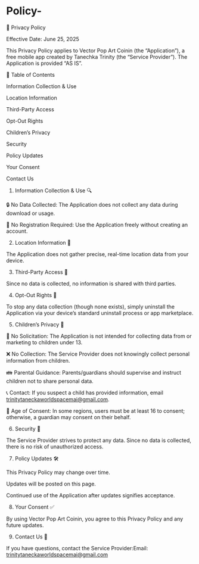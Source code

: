 # Policy-
📜 Privacy Policy

Effective Date: June 25, 2025

This Privacy Policy applies to Vector Pop Art Coinin (the “Application”), a free mobile app created by Tanechka Trinity (the “Service Provider”). The Application is provided “AS IS”.

📖 Table of Contents

Information Collection & Use

Location Information

Third-Party Access

Opt-Out Rights

Children’s Privacy

Security

Policy Updates

Your Consent

Contact Us

1. Information Collection & Use 🔍

🔒 No Data Collected: The Application does not collect any data during download or usage.

👥 No Registration Required: Use the Application freely without creating an account.

2. Location Information 📍

The Application does not gather precise, real-time location data from your device.

3. Third-Party Access 🤝

Since no data is collected, no information is shared with third parties.

4. Opt-Out Rights 🚫

To stop any data collection (though none exists), simply uninstall the Application via your device’s standard uninstall process or app marketplace.

5. Children’s Privacy 🧒

📑 No Solicitation: The Application is not intended for collecting data from or marketing to children under 13.

❌ No Collection: The Service Provider does not knowingly collect personal information from children.

👪 Parental Guidance: Parents/guardians should supervise and instruct children not to share personal data.

📞 Contact: If you suspect a child has provided information, email trinitytaneckaworldspacemai@gmail.com.

🔞 Age of Consent: In some regions, users must be at least 16 to consent; otherwise, a guardian may consent on their behalf.

6. Security 🔐

The Service Provider strives to protect any data. Since no data is collected, there is no risk of unauthorized access.

7. Policy Updates 🛠️

This Privacy Policy may change over time.

Updates will be posted on this page.

Continued use of the Application after updates signifies acceptance.

8. Your Consent ✅

By using Vector Pop Art Coinin, you agree to this Privacy Policy and any future updates.

9. Contact Us 📧

If you have questions, contact the Service Provider:Email: trinitytaneckaworldspacemai@gmail.com
